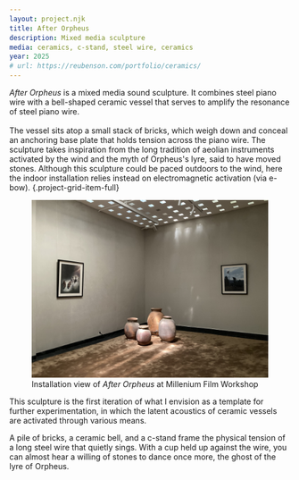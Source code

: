 ```yaml
---
layout: project.njk
title: After Orpheus
description: Mixed media sculpture
media: ceramics, c-stand, steel wire, ceramics
year: 2025
# url: https://reubenson.com/portfolio/ceramics/
---
```


_After Orpheus_ is a mixed media sound sculpture. It combines steel piano wire with a bell-shaped ceramic vessel that serves to amplify the resonance of steel piano wire.
\
\
The vessel sits atop a small stack of bricks, which weigh down and conceal an anchoring base plate that holds tension across the piano wire. The sculpture takes inspiration from the long tradition of aeolian instruments activated by the wind and the myth of Orpheus's lyre, said to have moved stones. Although this sculpture could be paced outdoors to the wind, here the indoor installation relies instead on electromagnetic activation (via e-bow).
{.project-grid-item-full}

<figure class="project-grid-item-full">
  <img src="/public/echea/wide-installation-view.jpg" class="" alt="">
  <figcaption>Installation view of <em>After Orpheus</em> at Millenium Film Workshop</figcaption>
</figure>

This sculpture is the first iteration of what I envision as a template for further experimentation, in which the latent acoustics of ceramic vessels are activated through various means.

A pile of bricks, a ceramic bell, and a c-stand frame the physical tension of a long steel wire that quietly sings. With a cup held up against the wire, you can almost hear a willing of stones to dance once more, the ghost of the lyre of Orpheus.
